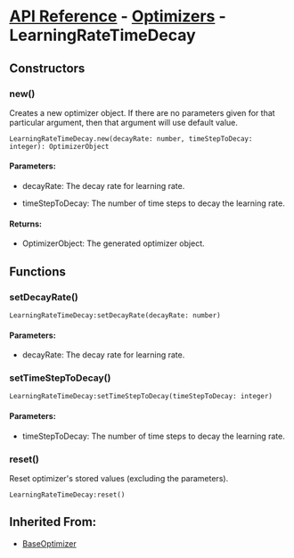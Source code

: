 # [API Reference](../../API.md) - [Optimizers](../Optimizers.md) - LearningRateTimeDecay

## Constructors

### new()

Creates a new optimizer object. If there are no parameters given for that particular argument, then that argument will use default value.

```
LearningRateTimeDecay.new(decayRate: number, timeStepToDecay: integer): OptimizerObject
```

#### Parameters:

* decayRate: The decay rate for learning rate.

* timeStepToDecay: The number of time steps to decay the learning rate.

#### Returns:

* OptimizerObject: The generated optimizer object.

## Functions

### setDecayRate()

```
LearningRateTimeDecay:setDecayRate(decayRate: number)
```

#### Parameters:

* decayRate: The decay rate for learning rate.

### setTimeStepToDecay()

```
LearningRateTimeDecay:setTimeStepToDecay(timeStepToDecay: integer)
```

#### Parameters:

* timeStepToDecay: The number of time steps to decay the learning rate.

### reset()

Reset optimizer's stored values (excluding the parameters).

```
LearningRateTimeDecay:reset()
```

## Inherited From:

* [BaseOptimizer](BaseOptimizer.md)
